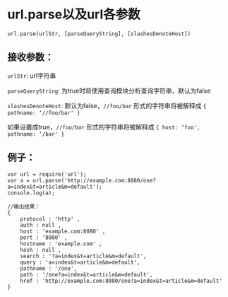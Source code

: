# url.parse以及url各参数

`url.parse(urlStr, [parseQueryString], [slashesDenoteHost])`

## 接收参数：

`urlStr`: url字符串

`parseQueryString`: 为true时将使用查询模块分析查询字符串，默认为false

`slashesDenoteHost`: 默认为false，`//foo/bar` 形式的字符串将被解释成 `{ pathname: ‘//foo/bar' }`

如果设置成true，`//foo/bar` 形式的字符串将被解释成  `{ host: ‘foo', pathname: ‘/bar' }`

## 例子：

	var url = require('url');
	var a = url.parse('http://example.com:8080/one?a=index&t=article&m=default');
	console.log(a);

	//输出结果：
	{ 
	    protocol : 'http' ,
	    auth : null ,
	    host : 'example.com:8080' ,
	    port : '8080' ,
	    hostname : 'example.com' ,
	    hash : null ,
	    search : '?a=index&t=article&m=default',
	    query : 'a=index&t=article&m=default',
	    pathname : '/one',
	    path : '/one?a=index&t=article&m=default',
	    href : 'http://example.com:8080/one?a=index&t=article&m=default'
	}